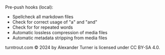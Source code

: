 Pre-push hooks (local):

- Spellcheck all markdown files
- Check for correct usage of "a" and "and"
- Check for for repeated words
- Automatic lossless compression of media files
- Automatic metadata stripping from media files

turntrout.com © 2024 by Alexander Turner is licensed under CC BY-SA 4.0.
